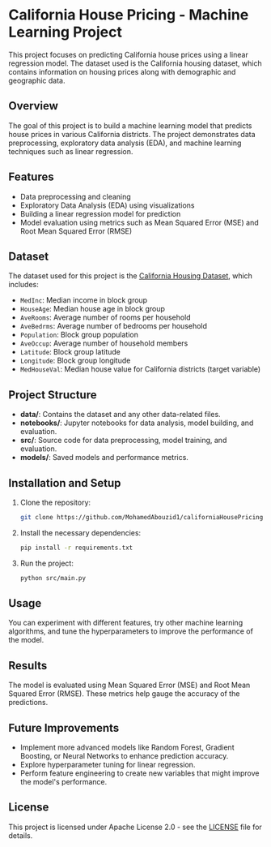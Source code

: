 # California House Pricing - Machine Learning Project

This project focuses on predicting California house prices using a linear regression model. The dataset used is the California housing dataset, which contains information on housing prices along with demographic and geographic data.

## Overview

The goal of this project is to build a machine learning model that predicts house prices in various California districts. The project demonstrates data preprocessing, exploratory data analysis (EDA), and machine learning techniques such as linear regression.

## Features

- Data preprocessing and cleaning
- Exploratory Data Analysis (EDA) using visualizations
- Building a linear regression model for prediction
- Model evaluation using metrics such as Mean Squared Error (MSE) and Root Mean Squared Error (RMSE)

## Dataset

The dataset used for this project is the [California Housing Dataset](https://scikit-learn.org/stable/datasets/real_world.html#california-housing-dataset), which includes:
- `MedInc`: Median income in block group
- `HouseAge`: Median house age in block group
- `AveRooms`: Average number of rooms per household
- `AveBedrms`: Average number of bedrooms per household
- `Population`: Block group population
- `AveOccup`: Average number of household members
- `Latitude`: Block group latitude
- `Longitude`: Block group longitude
- `MedHouseVal`: Median house value for California districts (target variable)

## Project Structure

- **data/**: Contains the dataset and any other data-related files.
- **notebooks/**: Jupyter notebooks for data analysis, model building, and evaluation.
- **src/**: Source code for data preprocessing, model training, and evaluation.
- **models/**: Saved models and performance metrics.

## Installation and Setup

1. Clone the repository:
    ```bash
    git clone https://github.com/MohamedAbouzid1/californiaHousePricing.git
    ```

2. Install the necessary dependencies:
    ```bash
    pip install -r requirements.txt
    ```

3. Run the project:
    ```bash
    python src/main.py
    ```

## Usage

You can experiment with different features, try other machine learning algorithms, and tune the hyperparameters to improve the performance of the model.

## Results

The model is evaluated using Mean Squared Error (MSE) and Root Mean Squared Error (RMSE). These metrics help gauge the accuracy of the predictions.

## Future Improvements

- Implement more advanced models like Random Forest, Gradient Boosting, or Neural Networks to enhance prediction accuracy.
- Explore hyperparameter tuning for linear regression.
- Perform feature engineering to create new variables that might improve the model's performance.

## License

This project is licensed under Apache License 2.0 - see the [LICENSE](LICENSE) file for details.
